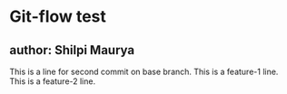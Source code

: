 # Git-flow test
## author: Shilpi Maurya
This is a line for second commit on base branch.
This is a feature-1 line.
This is a feature-2 line.
